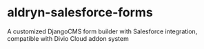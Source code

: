 # aldryn-salesforce-forms
A customized DjangoCMS form builder with Salesforce integration, compatible with Divio Cloud addon system
